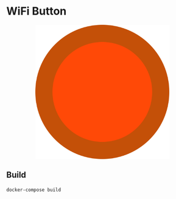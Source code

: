 # WiFi Button

<img src="app/public/img/wifi-button.svg" alt="Do NOT push it!" width="70%" style="display: block; margin: 0 auto" />

## Build

```bash
docker-compose build
```
